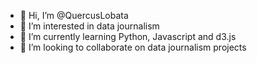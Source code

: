 - 👋 Hi, I’m @QuercusLobata
- 👀 I’m interested in data journalism
- 🌱 I’m currently learning Python, Javascript and d3.js
- 💞️ I’m looking to collaborate on data journalism projects

<!---
QuercusLobata/QuercusLobata is a ✨ special ✨ repository because its `README.md` (this file) appears on your GitHub profile.
You can click the Preview link to take a look at your changes.
--->
